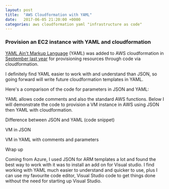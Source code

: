 ```yaml
---
layout: post
title:  "AWS Cloudformation with YAML"
date:   2017-06-05 21:20:00 +0000
categories: aws cloudformation yaml "infrastructure as code"
---
```


### Provision an EC2 instance with YAML and cloudformation  

[YAML Ain't Markup Language] (YAML) was added to AWS cloudformation in [September last year] for provisioning resources through code via cloudformation.  

I definitely find YAML easier to work with and understand than JSON, so going forward will write future cloudformation templates in YAML.

Here's a comparison of the code for parameters in JSON and YAML:

<script src="https://gist.github.com/MatthewJDavis/a4cc7f80a5954a7cbd9bc39f5d33b1af.js"></script>


YAML allows code comments and also the standard AWS functions. Below I will demonstrate the code to provision a VM instance in AWS using JSON then YAML with cloudformation.  


Difference between JSON and YAML (code snippet)

 

VM in JSON  

VM in YAML with comments and parameters  

 

 

Wrap up 

Coming from Azure, I used JSON for ARM templates a lot and found the best way to work with it was to install an add on for Visual studio. I find working with YAML much easier to understand and quicker to use, plus I can use my favourite code editor, Visual Studio code to get things done without the need for starting up Visual Studio. 

[YAML Ain't Markup Language]: http://www.yaml.org/
[September last year]:https://aws.amazon.com/about-aws/whats-new/2016/09/aws-cloudformation-introduces-yaml-template-support-and-cross-stack-references/
